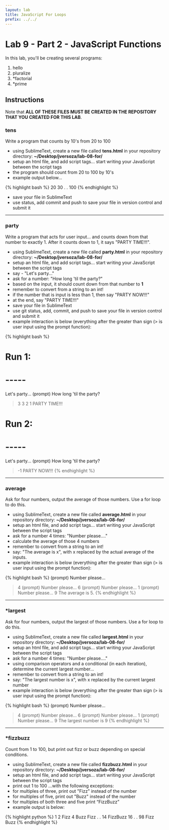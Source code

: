 ```yaml
---
layout: lab
title: JavaScript For Loops
prefix: ../../
---
```

# Lab 9 - Part 2 - JavaScript Functions

In this lab, you'll be creating several programs:

1. hello
2. pluralize 
3. \*factorial
4. \*prime


## Instructions

Note that __ALL OF THESE FILES MUST BE CREATED IN THE REPOSITORY THAT YOU CREATED FOR THIS LAB__.

### tens

Write a program that counts by 10's from 20 to 100

* using SublimeText, create a new file called __tens.html__ in your repository directory: __~/Desktop/jversoza/lab-08-for/__
* setup an html file, and add script tags... start writing your JavaScript between the script tags
* the program should count from 20 to 100 by 10's
* example output below...

{% highlight bash %}
20
30
.
.
100
{% endhighlight %}
* save your file in SublimeText
* use status, add commit and push to save your file in version control and submit it

<hr>

### party

Write a program that acts for user input... and counts down from that number to exactly 1.  After it counts down to 1, it says "PARTY TIME!!!".

* using SublimeText, create a new file called __party.html__ in your repository directory: __~/Desktop/jversoza/lab-08-for/__
* setup an html file, and add script tags... start writing your JavaScript between the script tags
* say - "Let's party..."
* ask for a number: "How long 'til the party?"
* based on the input, it should count down from that number to __1__
* remember to convert from a string to an int!
* if the number that is input is less than 1, then say "PARTY NOW!!!"
* at the end, say "PARTY TIME!!!"
* save your file in SublimeText
* use git status, add, commit, and push to save your file in version control and submit it
* example interaction is below (everything after the greater than sign (&gt; is user input using the prompt function):

{% highlight bash %}
# Run 1: 
# -----
Let's party...
(prompt) How long 'til the party?
> 3
3
2
1
PARTY TIME!!!

# Run 2: 
# -----
Let's party...
(prompt) How long 'til the party?
> -1
PARTY NOW!!!
{% endhighlight %}

<hr>

### average

Ask for four numbers, output the average of those numbers.  Use a for loop to do this.

* using SublimeText, create a new file called __average.html__ in your repository directory: __~/Desktop/jversoza/lab-08-for/__
* setup an html file, and add script tags... start writing your JavaScript between the script tags
* ask for a number 4 times: "Number please...."
* calculate the average of those 4 numbers
* remember to convert from a string to an int!
* say: "The average is x", with x replaced by the actual average of the inputs.
* example interaction is below (everything after the greater than sign (&gt; is user input using the prompt function):

{% highlight bash %}
(prompt) Number please...
> 4
(prompt) Number please...
> 6
(prompt) Number please...
> 1
(prompt) Number please...
> 9
The average is 5.
{% endhighlight %}

<hr>

### \*largest

Ask for four numbers, output the largest of those numbers.  Use a for loop to do this.

* using SublimeText, create a new file called __largest.html__ in your repository directory: __~/Desktop/jversoza/lab-08-for/__
* setup an html file, and add script tags... start writing your JavaScript between the script tags
* ask for a number 4 times: "Number please...."
* using comparison operators and a conditional (in each iteration), determine the current largest number...
* remember to convert from a string to an int!
* say: "The largest number is x", with x replaced by the current largest number
* example interaction is below (everything after the greater than sign (&gt; is user input using the prompt function):

{% highlight bash %}
(prompt) Number please...
> 4
(prompt) Number please...
> 6
(prompt) Number please...
> 1
(prompt) Number please...
> 9
The largest number is 9
{% endhighlight %}

<hr>

### \*fizzbuzz

Count from 1 to 100, but print out fizz or buzz depending on special conditions.

* using SublimeText, create a new file called __fizzbuzz.html__ in your repository directory: __~/Desktop/jversoza/lab-08-for/__
* setup an html file, and add script tags... start writing your JavaScript between the script tags
* print out 1 to 100 ...with the following exceptions:
* for multiples of three, print out "Fizz" instead of the number 
* for multiples of five, print out "Buzz" instead of the number
* for multiples of both three and five print “FizzBuzz”
* example output is below:

{% highlight python %}
1
2
Fizz
4
Buzz
Fizz
.
.
14
FizzBuzz
16
.
.
98
Fizz
Buzz
{% endhighlight %}
